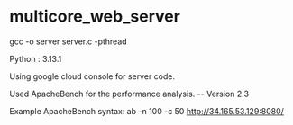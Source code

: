 # multicore_web_server

gcc -o server server.c -pthread

Python : 3.13.1

Using google cloud console for server code.

Used ApacheBench for the performance analysis. -- Version 2.3

Example ApacheBench syntax: ab -n 100 -c 50 http://34.165.53.129:8080/
